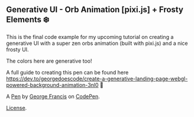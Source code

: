 Generative UI - Orb Animation [pixi.js] + Frosty Elements ❄️
------------------------------------------------------------
This is the final code example for my upcoming tutorial on creating a generative UI with a super zen orbs animation (built with pixi.js) and a nice frosty UI. 

The colors here are generative too! 

A full guide to creating this pen can be found here https://dev.to/georgedoescode/create-a-generative-landing-page-webgl-powered-background-animation-3nl0 🚀

A [Pen](https://codepen.io/georgedoescode/pen/XWNmvro) by [George Francis](https://codepen.io/georgedoescode) on [CodePen](https://codepen.io).

[License](https://codepen.io/license/pen/XWNmvro).